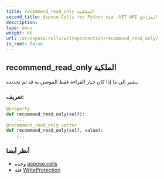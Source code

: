 ```yaml
---
title: recommend_read_only الملكية
second_title: Aspose.Cells for Python via .NET API المراجع
description:
type: docs
weight: 60
url: /ar/aspose.cells/writeprotection/recommend_read_only/
is_root: false
---
```

##  recommend_read_only الملكية

يشير إلى ما إذا كان خيار القراءة فقط الموصى به قد تم تحديده.
###  تعريف:
```python
@property
def recommend_read_only(self):
    ...
@recommend_read_only.setter
def recommend_read_only(self, value):
    ...
```

###  أنظر أيضا
* وحدة [aspose.cells](../../)
* فئة [WriteProtection](/cells/python-net/ar/aspose.cells/writeprotection)
